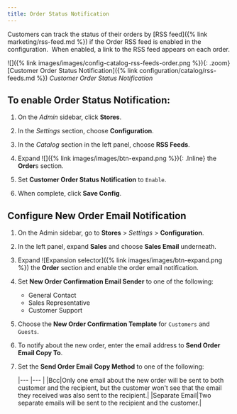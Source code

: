 ```yaml
---
title: Order Status Notification
---
```


Customers can track the status of their orders by [RSS feed]({% link marketing/rss-feed.md %}) if the Order RSS feed is enabled in the configuration.  When enabled, a link to the RSS feed appears on each order.

![]({% link images/images/config-catalog-rss-feeds-order.png %}){: .zoom}
[Customer Order Status Notification]({% link configuration/catalog/rss-feeds.md %})
_Customer Order Status Notification_

## To enable Order Status Notification:

1. On the _Admin_ sidebar, click **Stores**.

1. In the _Settings_ section, choose **Configuration**.

1. In the _Catalog_ section in the left panel, choose **RSS Feeds**.

1. Expand ![]({% link images/images/btn-expand.png %}){: .Inline} the **Order**s section.

1. Set **Customer Order Status Notification** to `Enable`.

1. When complete, click **Save Config**.

## Configure New Order Email Notification

1. On the Admin sidebar, go to **Stores** > _Settings_ > **Configuration**.

1. In the left panel, expand **Sales** and choose **Sales Email** underneath.

1. Expand ![Expansion selector]({% link images/images/btn-expand.png %}) the **Order** section and enable the order email notification.

1. Set **New Order Confirmation Email Sender** to one of the following:

    - General Contact
    - Sales Representative
    - Customer Support

1. Choose the **New Order Confirmation Template** for `Customers` and `Guests`.

1. To notify about the new order, enter the email address to **Send Order Email Copy To**.

1. Set the **Send Order Email Copy Method** to one of the following:

    |--- |--- |
    |Bcc|Only one email about the new order will be sent to both customer and the recipient, but the customer won't see that the email they received was also sent to the recipient.|
    |Separate Email|Two separate emails will be sent to the recipient and the customer.|
